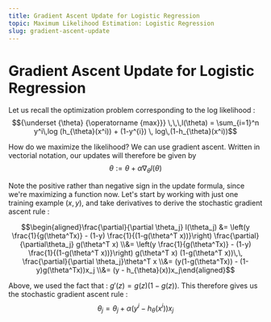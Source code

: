 ```yaml
---
title: Gradient Ascent Update for Logistic Regression
topic: Maximum Likelihood Estimation: Logistic Regression
slug: gradient-ascent-update
---
```


# Gradient Ascent Update for Logistic Regression

Let us recall the optimization problem corresponding to the log likelihood :
$${\underset {\theta} {\operatorname {max}}} \,\,\,l(\theta) = \sum_{i=1}^n y^i\,log (h_{\theta}(x^i)) + (1-y^{i}) \, log\,(1-h_{\theta}(x^i))$$

How do we maximize the likelihood? We can use gradient ascent. Written in vectorial notation, our updates will therefore be given by 
$$\theta := \theta + \alpha \nabla_{\theta} l(\theta)$$

Note the positive rather than negative sign in the update formula, since we're maximizing a function now. Let's start by working with just one training example $(x, y)$, and take derivatives to derive the stochastic gradient ascent rule : 

$$\begin{aligned}\frac{\partial}{\partial \theta_j} l(\theta_j) &= \left(y \frac{1}{g(\theta^Tx)} - (1-y) \frac{1}{(1-g(\theta^T x))}\right) \frac{\partial}{\partial\theta_j} g(\theta^T x) \\&= \left(y \frac{1}{g(\theta^Tx)} - (1-y) \frac{1}{(1-g(\theta^T x))}\right) g(\theta^T x) (1-g(\theta^T x))\,\, \frac{\partial}{\partial \theta_j}\theta^T x \\&= (y(1-g(\theta^Tx)) - (1-y)g(\theta^Tx))x_j \\&= (y - h_{\theta}(x))x_j\end{aligned}$$

Above, we used the fact that : $g'(z) = g(z)(1-g(z))$.  This therefore gives us the stochastic gradient ascent rule :
$$\theta_j = \theta_j + \alpha (y^i - h_{\theta}(x^i))x_j$$
